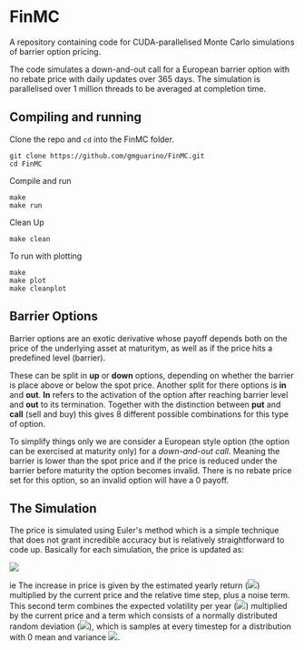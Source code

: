 # FinMC

A repository containing code for CUDA-parallelised Monte Carlo simulations of barrier option pricing.

The code simulates a down-and-out call for a European barrier option with no rebate price with daily updates over 365 days. The simulation is parallelised over 1 million threads to be averaged at completion time.

## Compiling and running

Clone the repo and `cd` into the FinMC folder.
```
git clone https://github.com/gmguarino/FinMC.git
cd FinMC
```

Compile and run
```
make
make run
```

Clean Up
```
make clean
```

To run with plotting
```
make
make plot
make cleanplot
```


## Barrier Options

Barrier options are an exotic derivative whose payoff depends both on the price of the underlying asset at maturitym, as well as if the price hits a predefined level (barrier).

These can be split in **up** or **down** options, depending on whether the barrier is place above or below the spot price. Another split for there options is **in** and **out**. **In** refers to the activation of the option after reaching barrier level and **out** to its termination. Together with the distinction between **put** and **call** (sell and buy) this gives 8 different possible combinations for this type of option.

To simplify things only we are consider a European style option (the option can be exercised at maturity only) for a *down-and-out call*. Meaning the barrier is lower than the spot price and if the price is reduced under the barrier before maturity the option becomes invalid. There is no rebate price set for this option, so an invalid option will have a 0 payoff.

## The Simulation


The price is simulated using Euler's method which is a simple technique that does not grant incredible accuracy but is relatively straightforward to code up. Basically for each simulation, the price is updated as:

<img src="https://render.githubusercontent.com/render/math?math=S^{t+1} - S^{t} = \mu S^t \Delta t + \sigma S^t \Delta W_t">

ie The increase in price is given by the estimated yearly return (<img src="https://render.githubusercontent.com/render/math?math=\mu">) multiplied by the current price and the relative time step, plus a noise term. This second term combines the expected volatility per year (<img src="https://render.githubusercontent.com/render/math?math=\sigma">) multiplied by the current price and a term which consists of a normally distributed random deviation (<img src="https://render.githubusercontent.com/render/math?math=\Delta W_t">), which is samples at every timestep for a distribution with 0 mean and variance <img src="https://render.githubusercontent.com/render/math?math=\Delta t">.